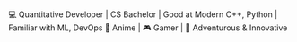 💻 Quantitative Developer | CS Bachelor | Good at Modern C++, Python | Familiar with ML, DevOps
🌟 Anime | 🎮 Gamer | 🍃 Adventurous & Innovative
